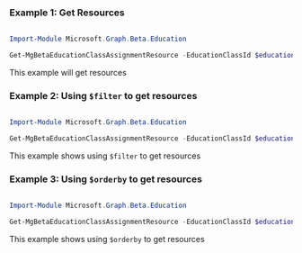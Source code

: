 ### Example 1: Get Resources

```powershell

Import-Module Microsoft.Graph.Beta.Education

Get-MgBetaEducationClassAssignmentResource -EducationClassId $educationClassId -EducationAssignmentId $educationAssignmentId

```
This example will get resources

### Example 2: Using `$filter` to get resources

```powershell

Import-Module Microsoft.Graph.Beta.Education

Get-MgBetaEducationClassAssignmentResource -EducationClassId $educationClassId -EducationAssignmentId $educationAssignmentId -Filter "id eq 'bc98d7cd-7cf3-449c-b1b9-3a9683024d4e'" 

```
This example shows using `$filter` to get resources

### Example 3: Using `$orderby` to get resources

```powershell

Import-Module Microsoft.Graph.Beta.Education

Get-MgBetaEducationClassAssignmentResource -EducationClassId $educationClassId -EducationAssignmentId $educationAssignmentId -Sort "resource/createdDateTime" 

```
This example shows using `$orderby` to get resources

